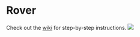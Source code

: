 # Rover
Check out the [wiki](https://github.com/Destination-SPACE/Rover-v1/wiki) for step-by-step instructions.
![](https://github.com/Destination-SPACE/Rover-v1/blob/main/assets/finishedRover.jpg)
